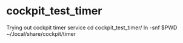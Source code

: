 # cockpit_test_timer
Trying out cockpit timer service
cd cockpit_test_timer/
ln -snf $PWD ~/.local/share/cockpit/timer
